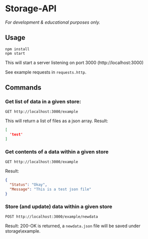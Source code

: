 # Storage-API
*For development &amp; educational purposes only.*

## Usage
```
npm install
npm start
```

This will start a server listening on port 3000 (http://localhost:3000)

See example requests in `requests.http`.

## Commands

### Get list of data in a given store:

```
GET http://localhost:3000/example
```
This will return a list of files as a json array. Result:

```json
[
  'test'
]
```

### Get contents of a data within a given store
```
GET http://localhost:3000/example
```
Result:
```json
{
  "Status": "Okay",
  "Message": "This is a test json file"
}
```


### Store (and update) data within a given store
```
POST http://localhost:3000/example/newdata
```
Result: 200-OK is returned, a `newdata.json` file will be saved under storage\example.


